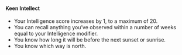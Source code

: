 #### Keen Intellect

- Your Intelligence score increases by 1, to a maximum of 20.
- You can recall anything you’ve observed within a number of weeks equal to your Intelligence modifier.
- You know how long it will be before the next sunset or sunrise.
- You know which way is north.
